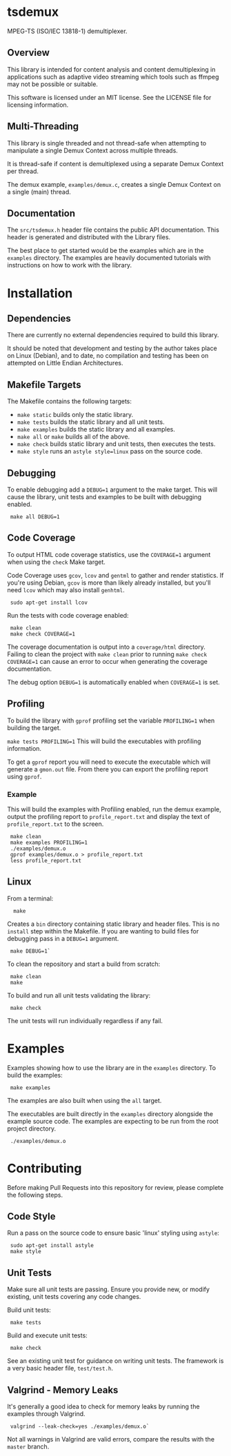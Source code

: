 # tsdemux
MPEG-TS (ISO/IEC 13818-1) demultiplexer.

## Overview
This library is intended for content analysis and content demultiplexing in
applications such as adaptive video streaming which tools such as ffmpeg may
not be possible or suitable.

This software is licensed under an MIT license.
See the LICENSE file for licensing information.

## Multi-Threading
This library is single threaded and not thread-safe when attempting to
manipulate a single Demux Context across multiple threads.

It is thread-safe if content is demultiplexed using a separate Demux Context per
thread.

The demux example, `examples/demux.c`, creates a single Demux Context on a
single (main) thread.

## Documentation
The `src/tsdemux.h` header file contains the public API documentation.
This header is generated and distributed with the Library files.

The best place to get started would be the examples which are in the `examples`
directory.
The examples are heavily documented tutorials with instructions on how to work
with the library.

# Installation
## Dependencies
There are currently no external dependencies required to build this library.

It should be noted that development and testing by the author takes place on
Linux (Debian), and to date, no compilation and testing has been on attempted
on Little Endian Architectures.

## Makefile Targets
The Makefile contains the following targets:
- `make static` builds only the static library.
- `make tests` builds the static library and all unit tests.
- `make examples` builds the static library and all examples.
- `make all` or `make` builds all of the above.
- `make check` builds static library and unit tests, then executes the tests.
- `make style` runs an `astyle style=linux` pass on the source code.

## Debugging
To enable debugging add a `DEBUG=1` argument to the make target.
This will cause the library, unit tests and examples to be built with debugging
enabled.
```
 make all DEBUG=1
```

## Code Coverage
To output HTML code coverage statistics, use the `COVERAGE=1` argument when
using the `check` Make target.

Code Coverage uses `gcov`, `lcov` and `gentml` to gather and render statistics.
If you're using Debian, `gcov` is more than likely already installed, but you'll
need `lcov` which may also install `genhtml`.
```
 sudo apt-get install lcov
```

Run the tests with code coverage enabled:
```
 make clean
 make check COVERAGE=1
```
The coverage documentation is output into a `coverage/html` directory.
Failing to clean the project with `make clean` prior to running
`make check COVERAGE=1` can cause an error to occur when generating the coverage
documentation.

The debug option `DEBUG=1` is automatically enabled when `COVERAGE=1` is set.

## Profiling
To build the library with `gprof` profiling set the variable `PROFILING=1` when
building the target.

`make tests PROFILING=1`
This will build the executables with profiling information.

To get a `gprof` report you will need to execute the executable which will
generate a `gmon.out` file. From there you can export the profiling report using
`gprof`.

### Example
This will build the examples with Profiling enabled, run the demux example,
output the profiling report to `profile_report.txt` and display the text of
`profile_report.txt` to the screen.

```
 make clean
 make examples PROFILING=1
 ./examples/demux.o
 gprof examples/demux.o > profile_report.txt
 less profile_report.txt
```

## Linux
From a terminal:
```
  make
```
Creates a `bin` directory containing static library and header files.
This is no `install` step within the Makefile.
If you are wanting to build files for debugging pass in a `DEBUG=1` argument.
```
 make DEBUG=1`
```

To clean the repository and start a build from scratch:
```
 make clean
 make
```

To build and run all unit tests validating the library:
```
 make check
```
The unit tests will run individually regardless if any fail.

# Examples
Examples showing how to use the library are in the `examples` directory.
To build the examples:
```
 make examples
```
The examples are also built when using the `all` target.

The executables are built directly in the `examples` directory alongside the
example source code.
The examples are expecting to be run from the root project directory.
```
 ./examples/demux.o
```

# Contributing
Before making Pull Requests into this repository for review, please complete
the following steps.

## Code Style
Run a pass on the source code to ensure basic 'linux' styling using
`astyle`:
```
 sudo apt-get install astyle
 make style
```

## Unit Tests
Make sure all unit tests are passing.
Ensure you provide new, or modify existing, unit tests covering any code
changes.

Build unit tests:
```
 make tests
```

Build and execute unit tests:
```
 make check
```

See an existing unit test for guidance on writing unit tests.
The framework is a very basic header file, `test/test.h`.

## Valgrind - Memory Leaks
It's generally a good idea to check for memory leaks by running the examples
through Valgrind.
```
 valgrind --leak-check=yes ./examples/demux.o`
```
Not all warnings in Valgrind are valid errors, compare the results with the
`master` branch.
